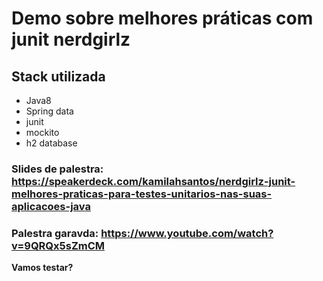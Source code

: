# Demo sobre melhores práticas com junit nerdgirlz

## Stack utilizada

  * Java8
  * Spring data
  * junit
  * mockito
  * h2 database
  
  

### Slides de palestra: https://speakerdeck.com/kamilahsantos/nerdgirlz-junit-melhores-praticas-para-testes-unitarios-nas-suas-aplicacoes-java

### Palestra garavda: https://www.youtube.com/watch?v=9QRQx5sZmCM




**Vamos testar?**

